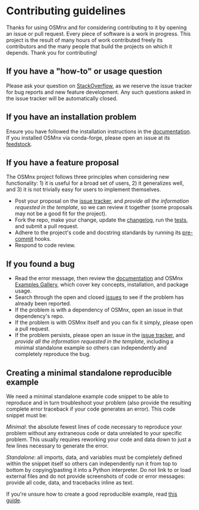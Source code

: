 # Contributing guidelines

Thanks for using OSMnx and for considering contributing to it by opening an issue or pull request. Every piece of software is a work in progress. This project is the result of many hours of work contributed freely its contributors and the many people that build the projects on which it depends. Thank you for contributing!

## If you have a "how-to" or usage question

Please ask your question on [StackOverflow](https://stackoverflow.com/search?q=osmnx), as we reserve the issue tracker for bug reports and new feature development. Any such questions asked in the issue tracker will be automatically closed.

## If you have an installation problem

Ensure you have followed the installation instructions in the [documentation](https://osmnx.readthedocs.io/). If you installed OSMnx via conda-forge, please open an issue at its [feedstock](https://github.com/conda-forge/osmnx-feedstock/issues).

## If you have a feature proposal

The OSMnx project follows three principles when considering new functionality: 1) it is useful for a broad set of users, 2) it generalizes well, and 3) it is not trivially easy for users to implement themselves.

- Post your proposal on the [issue tracker](https://github.com/gboeing/osmnx/issues), and _provide all the information requested in the template_, so we can review it together (some proposals may not be a good fit for the project).
- Fork the repo, make your change, update the [changelog](./CHANGELOG.md), run the [tests](./tests), and submit a pull request.
- Adhere to the project's code and docstring standards by running its [pre-commit](.pre-commit-config.yaml) hooks.
- Respond to code review.

## If you found a bug

- Read the error message, then review the [documentation](https://osmnx.readthedocs.io/) and OSMnx [Examples Gallery](https://github.com/gboeing/osmnx-examples), which cover key concepts, installation, and package usage.
- Search through the open and closed [issues](https://github.com/gboeing/osmnx/issues) to see if the problem has already been reported.
- If the problem is with a dependency of OSMnx, open an issue in that dependency's repo.
- If the problem is with OSMnx itself and you can fix it simply, please open a pull request.
- If the problem persists, please open an issue in the [issue tracker](https://github.com/gboeing/osmnx/issues), and _provide all the information requested in the template_, including a minimal standalone example so others can independently and completely reproduce the bug.

## Creating a minimal standalone reproducible example

We need a minimal standalone example code snippet to be able to reproduce and in turn troubleshoot your problem (also provide the resulting complete error traceback if your code generates an error). This code snippet must be:

*Minimal*: the absolute fewest lines of code necessary to reproduce your problem without any extraneous code or data unrelated to your specific problem. This usually requires reworking your code and data down to just a few lines necessary to generate the error.

*Standalone*: all imports, data, and variables must be completely defined within the snippet itself so others can independently run it from top to bottom by copying/pasting it into a Python interpreter. Do not link to or load external files and do not provide screenshots of code or error messages: provide all code, data, and tracebacks inline as text.

If you're unsure how to create a good reproducible example, read
        [this guide](https://matthewrocklin.com/blog/work/2018/02/28/minimal-bug-reports).
